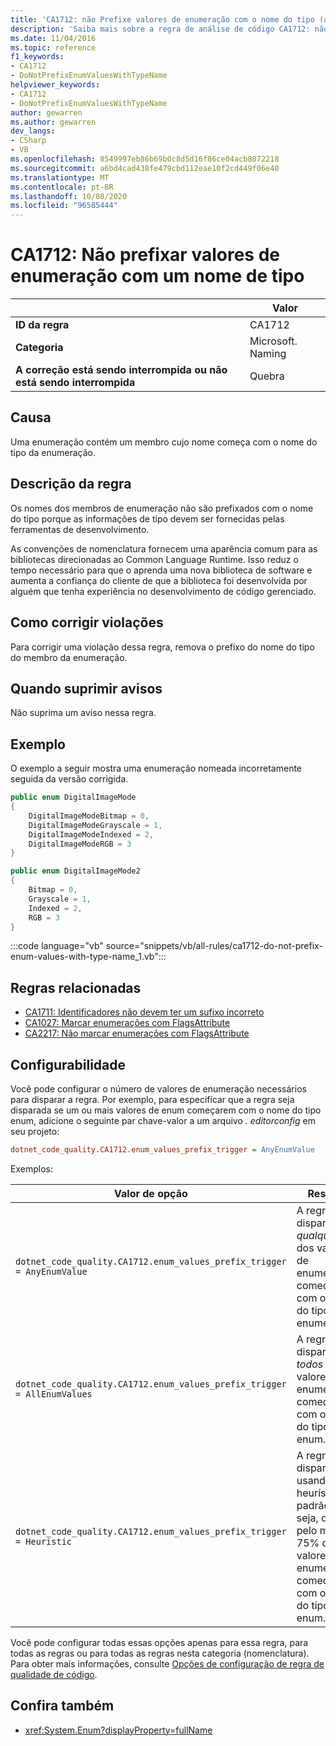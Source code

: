```yaml
---
title: 'CA1712: não Prefixe valores de enumeração com o nome do tipo (análise de código)'
description: 'Saiba mais sobre a regra de análise de código CA1712: não Prefixe valores de enumeração com nome de tipo'
ms.date: 11/04/2016
ms.topic: reference
f1_keywords:
- CA1712
- DoNotPrefixEnumValuesWithTypeName
helpviewer_keywords:
- CA1712
- DoNotPrefixEnumValuesWithTypeName
author: gewarren
ms.author: gewarren
dev_langs:
- CSharp
- VB
ms.openlocfilehash: 8549997eb86b69b0c8d5d16f86ce04acb8072218
ms.sourcegitcommit: a6bd4cad438fe479cbd112eae10f2cd449f06e40
ms.translationtype: MT
ms.contentlocale: pt-BR
ms.lasthandoff: 10/08/2020
ms.locfileid: "96585444"
---
```

# <a name="ca1712-do-not-prefix-enum-values-with-type-name"></a>CA1712: Não prefixar valores de enumeração com um nome de tipo

| | Valor |
|-|-|
| **ID da regra** |CA1712|
| **Categoria** |Microsoft. Naming|
| **A correção está sendo interrompida ou não está sendo interrompida** |Quebra|

## <a name="cause"></a>Causa

Uma enumeração contém um membro cujo nome começa com o nome do tipo da enumeração.

## <a name="rule-description"></a>Descrição da regra

Os nomes dos membros de enumeração não são prefixados com o nome do tipo porque as informações de tipo devem ser fornecidas pelas ferramentas de desenvolvimento.

As convenções de nomenclatura fornecem uma aparência comum para as bibliotecas direcionadas ao Common Language Runtime. Isso reduz o tempo necessário para que o aprenda uma nova biblioteca de software e aumenta a confiança do cliente de que a biblioteca foi desenvolvida por alguém que tenha experiência no desenvolvimento de código gerenciado.

## <a name="how-to-fix-violations"></a>Como corrigir violações

Para corrigir uma violação dessa regra, remova o prefixo do nome do tipo do membro da enumeração.

## <a name="when-to-suppress-warnings"></a>Quando suprimir avisos

Não suprima um aviso nessa regra.

## <a name="example"></a>Exemplo

O exemplo a seguir mostra uma enumeração nomeada incorretamente seguida da versão corrigida.

```csharp
public enum DigitalImageMode
{
    DigitalImageModeBitmap = 0,
    DigitalImageModeGrayscale = 1,
    DigitalImageModeIndexed = 2,
    DigitalImageModeRGB = 3
}

public enum DigitalImageMode2
{
    Bitmap = 0,
    Grayscale = 1,
    Indexed = 2,
    RGB = 3
}
```

:::code language="vb" source="snippets/vb/all-rules/ca1712-do-not-prefix-enum-values-with-type-name_1.vb":::

## <a name="related-rules"></a>Regras relacionadas

- [CA1711: Identificadores não devem ter um sufixo incorreto](ca1711.md)
- [CA1027: Marcar enumerações com FlagsAttribute](ca1027.md)
- [CA2217: Não marcar enumerações com FlagsAttribute](ca2217.md)

## <a name="configurability"></a>Configurabilidade

Você pode configurar o número de valores de enumeração necessários para disparar a regra. Por exemplo, para especificar que a regra seja disparada se um ou mais valores de enum começarem com o nome do tipo enum, adicione o seguinte par chave-valor a um arquivo *. editorconfig* em seu projeto:

```ini
dotnet_code_quality.CA1712.enum_values_prefix_trigger = AnyEnumValue
```

Exemplos:

| Valor de opção | Resumo |
| --- | --- |
|`dotnet_code_quality.CA1712.enum_values_prefix_trigger = AnyEnumValue` | A regra será disparada se *qualquer* um dos valores de enumeração começar com o nome do tipo de enumeração.
|`dotnet_code_quality.CA1712.enum_values_prefix_trigger = AllEnumValues` | A regra será disparada se *todos* os valores de enumeração começarem com o nome do tipo enum.
|`dotnet_code_quality.CA1712.enum_values_prefix_trigger = Heuristic` | A regra é disparada usando a heurística padrão, ou seja, quando pelo menos 75% dos valores de enumeração começam com o nome do tipo enum.

Você pode configurar todas essas opções apenas para essa regra, para todas as regras ou para todas as regras nesta categoria (nomenclatura). Para obter mais informações, consulte [Opções de configuração de regra de qualidade de código](../code-quality-rule-options.md).

## <a name="see-also"></a>Confira também

- <xref:System.Enum?displayProperty=fullName>
